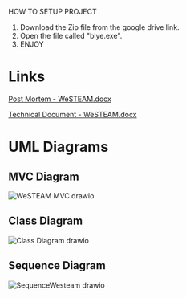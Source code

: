 HOW TO SETUP PROJECT

1. Download the Zip file from the google drive link.
2. Open the file called "blye.exe".
3. ENJOY

# Links
[Post Mortem - WeSTEAM.docx](https://github.com/Torrbullen/Westeam2/files/13779538/Post.Mortem.-.WeSTEAM.docx)

[Technical Document - WeSTEAM.docx](https://github.com/Torrbullen/Westeam2/files/13779541/Technical.Document.-.WeSTEAM.docx)

# UML Diagrams
## MVC Diagram
![WeSTEAM MVC drawio](https://github.com/Torrbullen/Westeam2/assets/58606478/8ab57eb0-0659-4353-a9c7-f846639ad3a9)

## Class Diagram
![Class Diagram drawio](https://github.com/Torrbullen/Westeam2/assets/58606478/7b535313-974b-4165-9ae3-569ab9bfb630)

## Sequence Diagram
![SequenceWesteam drawio](https://github.com/Torrbullen/Westeam2/assets/58606478/9a8e778f-59e1-4a1b-ac23-5ff69da20dd0)
